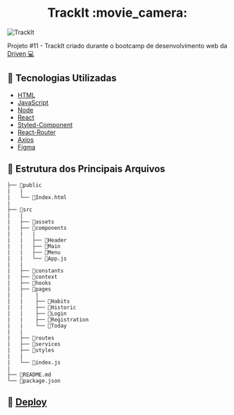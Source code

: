 <h1 align="center">TrackIt :movie_camera:</h1>


![TrackIt](https://user-images.githubusercontent.com/109693663/208705473-bf4132cc-ef55-48e8-b343-79baf89b1753.gif)



Projeto #11 - TrackIt criado durante o bootcamp de desenvolvimento web da <a href="https://www.driven.com.br/" target="_blank">Driven :computer:</a>

## :robot: Tecnologias Utilizadas

- [HTML](https://developer.mozilla.org/pt-BR/docs/Web/HTML)
- [JavaScript](https://developer.mozilla.org/pt-BR/docs/Web/JavaScript)
- [Node](https://nodejs.org/pt-br/)
- [React](https://pt-br.reactjs.org/)
- [Styled-Component](https://styled-components.com/)
- [React-Router](https://reactrouter.com/en/main)
- [Axios](https://axios-http.com/)
- [Figma](https://www.figma.com/)

## :file_folder: Estrutura dos Principais Arquivos

```
├── 📁public  
|   |
|   └── 📄Index.html
|
├── 📁src
|   |
|   ├── 📁assets
|   ├── 📁components
|   |   | 
|   |   ├── 📁Header
|   |   ├── 📁Main
|   |   ├── 📁Menu
|   |   └── 📄App.js
|   |
|   ├── 📁constants
|   ├── 📁context
|   ├── 📁hooks
|   ├── 📁pages
|   |    |
|   |    ├── 📁Habits
|   |    ├── 📁Historic
|   |    ├── 📁Login
|   |    ├── 📁Registration
|   |    └── 📁Today
|   |    
|   ├── 📁routes
|   ├── 📁services
|   ├── 📁styles
|   | 
|   └── 📄index.js
|
├── 📄README.md
└── 📄package.json

```

## :eyes: [Deploy](https://track-it-guilhiz.vercel.app/)
